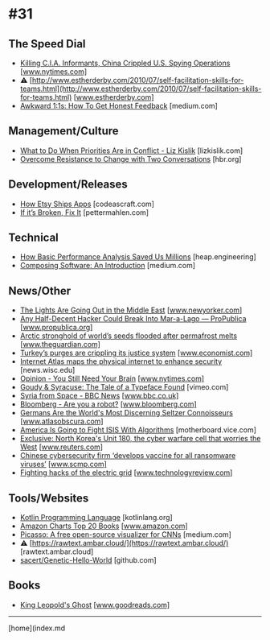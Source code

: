# #31

 ## The Speed Dial
* [Killing C.I.A. Informants, China Crippled U.S. Spying Operations](https://www.nytimes.com/2017/05/20/world/asia/china-cia-spies-espionage.html) [www.nytimes.com]
* &#9888; [http://www.estherderby.com/2010/07/self-facilitation-skills-for-teams.html](http://www.estherderby.com/2010/07/self-facilitation-skills-for-teams.html) [www.estherderby.com]
* [Awkward 1:1s: How To Get Honest Feedback](https://medium.com/@mrabkin/awkward-1-1s-the-art-of-getting-honest-feedback-2843078b2880) [medium.com]

 ## Management/Culture
* [What to Do When Priorities Are in Conflict - Liz Kislik](http://lizkislik.com/when-priorities-conflict/) [lizkislik.com]
* [Overcome Resistance to Change with Two Conversations](https://hbr.org/2017/05/overcome-resistance-to-change-with-two-conversations) [hbr.org]

 ## Development/Releases
* [How Etsy Ships Apps](https://codeascraft.com/2017/05/15/how-etsy-ships-apps/) [codeascraft.com]
* [If it’s Broken, Fix It](https://pettermahlen.com/2011/04/08/if-its-broken-fix-it/) [pettermahlen.com]

 ## Technical
* [How Basic Performance Analysis Saved Us Millions](http://heap.engineering/basic-performance-analysis-saved-us-millions/) [heap.engineering]
* [Composing Software: An Introduction](https://medium.com/javascript-scene/composing-software-an-introduction-27b72500d6ea) [medium.com]

 ## News/Other
* [The Lights Are Going Out in the Middle East](http://www.newyorker.com/news/news-desk/the-lights-are-going-out-in-the-middle-east) [www.newyorker.com]
* [Any Half-Decent Hacker Could Break Into Mar-a-Lago — ProPublica](https://www.propublica.org/article/any-half-decent-hacker-could-break-into-mar-a-lago) [www.propublica.org]
* [Arctic stronghold of world’s seeds flooded after permafrost melts](https://www.theguardian.com/environment/2017/may/19/arctic-stronghold-of-worlds-seeds-flooded-after-permafrost-melts) [www.theguardian.com]
* [Turkey’s purges are crippling its justice system](http://www.economist.com/news/europe/21722200-president-erdogans-drive-power-includes-putting-judges-under-his-thumb-turkeys-purges-are) [www.economist.com]
* [Internet Atlas maps the physical internet to enhance security](http://news.wisc.edu/internet-atlas-maps-the-physical-internet-to-enhance-security/) [news.wisc.edu]
* [Opinion - You Still Need Your Brain](https://www.nytimes.com/2017/05/19/opinion/sunday/you-still-need-your-brain.html?_r=0) [www.nytimes.com]
* [Goudy & Syracuse: The Tale of a Typeface Found](https://vimeo.com/201863382) [vimeo.com]
* [Syria from Space - BBC News](http://www.bbc.co.uk/news/resources/idt-sh/syria_from_space_english) [www.bbc.co.uk]
* [Bloomberg - Are you a robot?](https://www.bloomberg.com/view/articles/2017-05-16/autonomous-ships-will-be-great) [www.bloomberg.com]
* [Germans Are the World's Most Discerning Seltzer Connoisseurs](http://www.atlasobscura.com/articles/seltzer-germany-mineral-water) [www.atlasobscura.com]
* [America Is Going to Fight ISIS With Algorithms](https://motherboard.vice.com/en_us/article/america-is-going-to-fight-isis-with-algorithms) [motherboard.vice.com]
* [Exclusive: North Korea's Unit 180, the cyber warfare cell that worries the West](http://www.reuters.com/article/us-cyber-northkorea-exclusive-idUSKCN18H020) [www.reuters.com]
* [Chinese cybersecurity firm ‘develops vaccine for all ransomware viruses’](http://www.scmp.com/news/china/society/article/2095048/chinese-cybersecurity-firm-claims-developed-wannacry-virus) [www.scmp.com]
* [Fighting hacks of the electric grid](https://www.technologyreview.com/s/607856/patching-the-electric-grid/) [www.technologyreview.com]

 ## Tools/Websites
* [Kotlin Programming Language](https://kotlinlang.org/) [kotlinlang.org]
* [Amazon Charts Top 20 Books](https://www.amazon.com/charts) [www.amazon.com]
* [Picasso: A free open-source visualizer for CNNs](https://medium.com/merantix/picasso-a-free-open-source-visualizer-for-cnns-d8ed3a35cfc5) [medium.com]
* &#9888; [https://rawtext.ambar.cloud/](https://rawtext.ambar.cloud/) [rawtext.ambar.cloud]
* [sacert/Genetic-Hello-World](https://github.com/sacert/Genetic-Hello-World) [github.com]

 ## Books
* [King Leopold's Ghost](https://www.goodreads.com/book/show/347610.King_Leopold_s_Ghost) [www.goodreads.com]
___
[home](index.md

